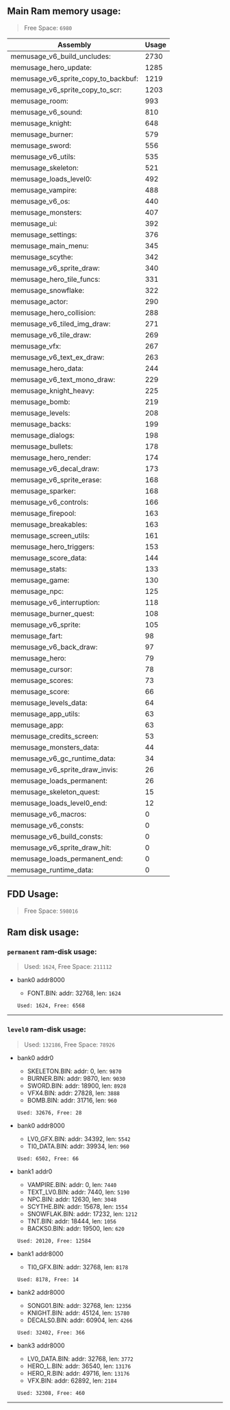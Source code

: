 ## Main Ram memory usage:
> Free Space: `6980`

|Assembly| Usage|
|-|-|
|memusage_v6_build_uncludes:|2730|
|memusage_hero_update:|1285|
|memusage_v6_sprite_copy_to_backbuf:|1219|
|memusage_v6_sprite_copy_to_scr:|1203|
|memusage_room:|993|
|memusage_v6_sound:|810|
|memusage_knight:|648|
|memusage_burner:|579|
|memusage_sword:|556|
|memusage_v6_utils:|535|
|memusage_skeleton:|521|
|memusage_loads_level0:|492|
|memusage_vampire:|488|
|memusage_v6_os:|440|
|memusage_monsters:|407|
|memusage_ui:|392|
|memusage_settings:|376|
|memusage_main_menu:|345|
|memusage_scythe:|342|
|memusage_v6_sprite_draw:|340|
|memusage_hero_tile_funcs:|331|
|memusage_snowflake:|322|
|memusage_actor:|290|
|memusage_hero_collision:|288|
|memusage_v6_tiled_img_draw:|271|
|memusage_v6_tile_draw:|269|
|memusage_vfx:|267|
|memusage_v6_text_ex_draw:|263|
|memusage_hero_data:|244|
|memusage_v6_text_mono_draw:|229|
|memusage_knight_heavy:|225|
|memusage_bomb:|219|
|memusage_levels:|208|
|memusage_backs:|199|
|memusage_dialogs:|198|
|memusage_bullets:|178|
|memusage_hero_render:|174|
|memusage_v6_decal_draw:|173|
|memusage_v6_sprite_erase:|168|
|memusage_sparker:|168|
|memusage_v6_controls:|166|
|memusage_firepool:|163|
|memusage_breakables:|163|
|memusage_screen_utils:|161|
|memusage_hero_triggers:|153|
|memusage_score_data:|144|
|memusage_stats:|133|
|memusage_game:|130|
|memusage_npc:|125|
|memusage_v6_interruption:|118|
|memusage_burner_quest:|108|
|memusage_v6_sprite:|105|
|memusage_fart:|98|
|memusage_v6_back_draw:|97|
|memusage_hero:|79|
|memusage_cursor:|78|
|memusage_scores:|73|
|memusage_score:|66|
|memusage_levels_data:|64|
|memusage_app_utils:|63|
|memusage_app:|63|
|memusage_credits_screen:|53|
|memusage_monsters_data:|44|
|memusage_v6_gc_runtime_data:|34|
|memusage_v6_sprite_draw_invis:|26|
|memusage_loads_permanent:|26|
|memusage_skeleton_quest:|15|
|memusage_loads_level0_end:|12|
|memusage_v6_macros:|0|
|memusage_v6_consts:|0|
|memusage_v6_build_consts:|0|
|memusage_v6_sprite_draw_hit:|0|
|memusage_loads_permanent_end:|0|
|memusage_runtime_data:|0|

## FDD Usage:
> Free Space: `598016`

## Ram disk usage:
### `permanent` ram-disk usage:

> Used: `1624`, Free Space: `211112`

- bank0 addr8000
	* FONT.BIN: addr: 32768, len: `1624`

  `Used: 1624, Free: 6568`


---
### `level0` ram-disk usage:

> Used: `132186`, Free Space: `78926`

- bank0 addr0
	* SKELETON.BIN: addr: 0, len: `9870`
	* BURNER.BIN: addr: 9870, len: `9030`
	* SWORD.BIN: addr: 18900, len: `8928`
	* VFX4.BIN: addr: 27828, len: `3888`
	* BOMB.BIN: addr: 31716, len: `960`

  `Used: 32676, Free: 28`

- bank0 addr8000
	* LV0_GFX.BIN: addr: 34392, len: `5542`
	* TI0_DATA.BIN: addr: 39934, len: `960`

  `Used: 6502, Free: 66`

- bank1 addr0
	* VAMPIRE.BIN: addr: 0, len: `7440`
	* TEXT_LV0.BIN: addr: 7440, len: `5190`
	* NPC.BIN: addr: 12630, len: `3048`
	* SCYTHE.BIN: addr: 15678, len: `1554`
	* SNOWFLAK.BIN: addr: 17232, len: `1212`
	* TNT.BIN: addr: 18444, len: `1056`
	* BACKS0.BIN: addr: 19500, len: `620`

  `Used: 20120, Free: 12584`

- bank1 addr8000
	* TI0_GFX.BIN: addr: 32768, len: `8178`

  `Used: 8178, Free: 14`

- bank2 addr8000
	* SONG01.BIN: addr: 32768, len: `12356`
	* KNIGHT.BIN: addr: 45124, len: `15780`
	* DECALS0.BIN: addr: 60904, len: `4266`

  `Used: 32402, Free: 366`

- bank3 addr8000
	* LV0_DATA.BIN: addr: 32768, len: `3772`
	* HERO_L.BIN: addr: 36540, len: `13176`
	* HERO_R.BIN: addr: 49716, len: `13176`
	* VFX.BIN: addr: 62892, len: `2184`

  `Used: 32308, Free: 460`


---

